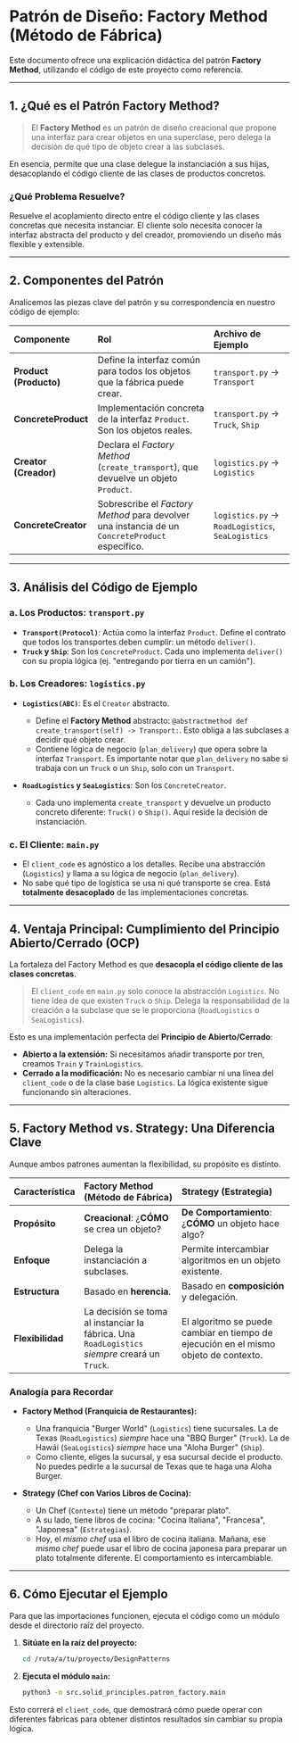 # Patrón de Diseño: Factory Method (Método de Fábrica)

Este documento ofrece una explicación didáctica del patrón **Factory Method**, utilizando el código de este proyecto como referencia.

---

## 1. ¿Qué es el Patrón Factory Method?

> El **Factory Method** es un patrón de diseño creacional que propone una interfaz para crear objetos en una superclase, pero delega la decisión de qué tipo de objeto crear a las subclases.

En esencia, permite que una clase delegue la instanciación a sus hijas, desacoplando el código cliente de las clases de productos concretos.

### ¿Qué Problema Resuelve?

Resuelve el acoplamiento directo entre el código cliente y las clases concretas que necesita instanciar. El cliente solo necesita conocer la interfaz abstracta del producto y del creador, promoviendo un diseño más flexible y extensible.

---

## 2. Componentes del Patrón

Analicemos las piezas clave del patrón y su correspondencia en nuestro código de ejemplo:

| Componente | Rol | Archivo de Ejemplo |
| :--- | :--- | :--- |
| **Product (Producto)** | Define la interfaz común para todos los objetos que la fábrica puede crear. | `transport.py` -> `Transport` |
| **ConcreteProduct** | Implementación concreta de la interfaz `Product`. Son los objetos reales. | `transport.py` -> `Truck`, `Ship` |
| **Creator (Creador)** | Declara el *Factory Method* (`create_transport`), que devuelve un objeto `Product`. | `logistics.py` -> `Logistics` |
| **ConcreteCreator** | Sobrescribe el *Factory Method* para devolver una instancia de un `ConcreteProduct` específico. | `logistics.py` -> `RoadLogistics`, `SeaLogistics` |

---

## 3. Análisis del Código de Ejemplo

### a. Los Productos: `transport.py`

- **`Transport(Protocol)`**: Actúa como la interfaz `Product`. Define el contrato que todos los transportes deben cumplir: un método `deliver()`.
- **`Truck` y `Ship`**: Son los `ConcreteProduct`. Cada uno implementa `deliver()` con su propia lógica (ej. "entregando por tierra en un camión").

### b. Los Creadores: `logistics.py`

- **`Logistics(ABC)`**: Es el `Creator` abstracto.
    - Define el **Factory Method** abstracto: `@abstractmethod def create_transport(self) -> Transport:`. Esto obliga a las subclases a decidir qué objeto crear.
    - Contiene lógica de negocio (`plan_delivery`) que opera sobre la interfaz `Transport`. Es importante notar que `plan_delivery` no sabe si trabaja con un `Truck` o un `Ship`, solo con un `Transport`.

- **`RoadLogistics` y `SeaLogistics`**: Son los `ConcreteCreator`.
    - Cada uno implementa `create_transport` y devuelve un producto concreto diferente: `Truck()` o `Ship()`. Aquí reside la decisión de instanciación.

### c. El Cliente: `main.py`

- El `client_code` es agnóstico a los detalles. Recibe una abstracción (`Logistics`) y llama a su lógica de negocio (`plan_delivery`).
- No sabe qué tipo de logística se usa ni qué transporte se crea. Está **totalmente desacoplado** de las implementaciones concretas.

---

## 4. Ventaja Principal: Cumplimiento del Principio Abierto/Cerrado (OCP)

La fortaleza del Factory Method es que **desacopla el código cliente de las clases concretas**.

> El `client_code` en `main.py` solo conoce la abstracción `Logistics`. No tiene idea de que existen `Truck` o `Ship`. Delega la responsabilidad de la creación a la subclase que se le proporciona (`RoadLogistics` o `SeaLogistics`).

Esto es una implementación perfecta del **Principio de Abierto/Cerrado**:
- **Abierto a la extensión:** Si necesitamos añadir transporte por tren, creamos `Train` y `TrainLogistics`.
- **Cerrado a la modificación:** No es necesario cambiar ni una línea del `client_code` o de la clase base `Logistics`. La lógica existente sigue funcionando sin alteraciones.

---

## 5. Factory Method vs. Strategy: Una Diferencia Clave

Aunque ambos patrones aumentan la flexibilidad, su propósito es distinto.

| Característica | Factory Method (Método de Fábrica) | Strategy (Estrategia) |
| :--- | :--- | :--- |
| **Propósito** | **Creacional**: ¿**CÓMO** se crea un objeto? | **De Comportamiento**: ¿**CÓMO** un objeto hace algo? |
| **Enfoque** | Delega la instanciación a subclases. | Permite intercambiar algoritmos en un objeto existente. |
| **Estructura** | Basado en **herencia**. | Basado en **composición** y delegación. |
| **Flexibilidad** | La decisión se toma al instanciar la fábrica. Una `RoadLogistics` *siempre* creará un `Truck`. | El algoritmo se puede cambiar en tiempo de ejecución en el mismo objeto de contexto. |

### Analogía para Recordar

- **Factory Method (Franquicia de Restaurantes):**
  - Una franquicia "Burger World" (`Logistics`) tiene sucursales. La de Texas (`RoadLogistics`) *siempre* hace una "BBQ Burger" (`Truck`). La de Hawái (`SeaLogistics`) *siempre* hace una "Aloha Burger" (`Ship`).
  - Como cliente, eliges la sucursal, y esa sucursal decide el producto. No puedes pedirle a la sucursal de Texas que te haga una Aloha Burger.

- **Strategy (Chef con Varios Libros de Cocina):**
  - Un Chef (`Contexto`) tiene un método "preparar plato".
  - A su lado, tiene libros de cocina: "Cocina Italiana", "Francesa", "Japonesa" (`Estrategias`).
  - Hoy, el *mismo chef* usa el libro de cocina italiana. Mañana, ese *mismo chef* puede usar el libro de cocina japonesa para preparar un plato totalmente diferente. El comportamiento es intercambiable.

---

## 6. Cómo Ejecutar el Ejemplo

Para que las importaciones funcionen, ejecuta el código como un módulo desde el directorio raíz del proyecto.

1.  **Sitúate en la raíz del proyecto:**
    ```bash
    cd /ruta/a/tu/proyecto/DesignPatterns
    ```

2.  **Ejecuta el módulo `main`:**
    ```bash
    python3 -m src.solid_principles.patron_factory.main
    ```

Esto correrá el `client_code`, que demostrará cómo puede operar con diferentes fábricas para obtener distintos resultados sin cambiar su propia lógica.
